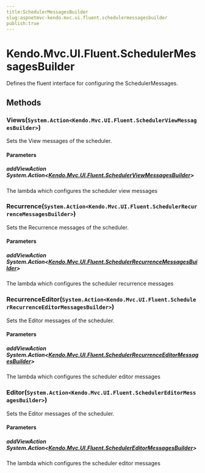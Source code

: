 ```yaml
---
title:SchedulerMessagesBuilder
slug:aspnetmvc-kendo.mvc.ui.fluent.schedulermessagesbuilder
publish:true
---
```


# Kendo.Mvc.UI.Fluent.SchedulerMessagesBuilder
Defines the fluent interface for configuring the SchedulerMessages.



## Methods

### Views(`System.Action<Kendo.Mvc.UI.Fluent.SchedulerViewMessagesBuilder>`)
Sets the View messages of the scheduler.


#### Parameters

##### addViewAction System.Action<[Kendo.Mvc.UI.Fluent.SchedulerViewMessagesBuilder](/kendo-ui/api/wrappers/aspnet-mvc/Kendo.Mvc.UI.Fluent/SchedulerViewMessagesBuilder)>
The lambda which configures the scheduler view messages





### Recurrence(`System.Action<Kendo.Mvc.UI.Fluent.SchedulerRecurrenceMessagesBuilder>`)
Sets the Recurrence messages of the scheduler.


#### Parameters

##### addViewAction System.Action<[Kendo.Mvc.UI.Fluent.SchedulerRecurrenceMessagesBuilder](/kendo-ui/api/wrappers/aspnet-mvc/Kendo.Mvc.UI.Fluent/SchedulerRecurrenceMessagesBuilder)>
The lambda which configures the scheduler recurrence messages





### RecurrenceEditor(`System.Action<Kendo.Mvc.UI.Fluent.SchedulerRecurrenceEditorMessagesBuilder>`)
Sets the Editor messages of the scheduler.


#### Parameters

##### addViewAction System.Action<[Kendo.Mvc.UI.Fluent.SchedulerRecurrenceEditorMessagesBuilder](/kendo-ui/api/wrappers/aspnet-mvc/Kendo.Mvc.UI.Fluent/SchedulerRecurrenceEditorMessagesBuilder)>
The lambda which configures the scheduler editor messages





### Editor(`System.Action<Kendo.Mvc.UI.Fluent.SchedulerEditorMessagesBuilder>`)
Sets the Editor messages of the scheduler.


#### Parameters

##### addViewAction System.Action<[Kendo.Mvc.UI.Fluent.SchedulerEditorMessagesBuilder](/kendo-ui/api/wrappers/aspnet-mvc/Kendo.Mvc.UI.Fluent/SchedulerEditorMessagesBuilder)>
The lambda which configures the scheduler editor messages






